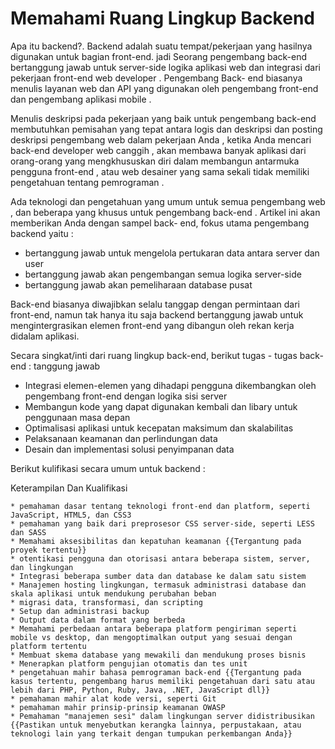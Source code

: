 # Memahami Ruang Lingkup Backend

Apa itu backend?. Backend adalah suatu tempat/pekerjaan yang hasilnya digunakan untuk bagian front-end. jadi Seorang pengembang back-end bertanggung jawab untuk server-side logika aplikasi web dan integrasi dari pekerjaan front-end web developer . Pengembang Back- end biasanya menulis layanan web dan API yang digunakan oleh pengembang front-end dan pengembang aplikasi mobile .

Menulis deskripsi pada pekerjaan yang baik untuk pengembang back-end membutuhkan pemisahan yang tepat antara logis dan deskripsi dan posting deskripsi pengembang web dalam pekerjaan Anda , ketika Anda mencari back-end developer web canggih , akan membawa banyak aplikasi dari orang-orang yang mengkhususkan diri dalam membangun antarmuka pengguna front-end , atau web desainer yang sama sekali tidak memiliki pengetahuan tentang pemrograman .

Ada teknologi dan pengetahuan yang umum untuk semua pengembang web , dan beberapa yang khusus untuk pengembang back-end . Artikel ini akan memberikan Anda dengan sampel back- end, fokus utama pengembang backend yaitu : 

* bertanggung jawab untuk mengelola pertukaran data antara server dan user
* bertanggung jawab akan pengembangan semua logika server-side
* bertanggung jawab akan pemeliharaan database pusat

Back-end biasanya diwajibkan selalu tanggap dengan permintaan dari front-end, namun tak hanya itu saja backend bertanggung jawab untuk mengintergrasikan elemen front-end yang dibangun oleh rekan kerja didalam aplikasi.
 
Secara singkat/inti dari ruang lingkup back-end, berikut tugas - tugas back-end :
tanggung jawab

* Integrasi elemen-elemen yang dihadapi pengguna dikembangkan oleh pengembang front-end dengan logika sisi server
* Membangun kode yang dapat digunakan kembali dan libary untuk penggunaan masa depan
* Optimalisasi aplikasi untuk kecepatan maksimum dan skalabilitas
* Pelaksanaan keamanan dan perlindungan data
* Desain dan implementasi solusi penyimpanan data 

Berikut kulifikasi secara umum untuk backend :

Keterampilan Dan Kualifikasi

    * pemahaman dasar tentang teknologi front-end dan platform, seperti JavaScript, HTML5, dan CSS3
    * pemahaman yang baik dari preprosesor CSS server-side, seperti LESS dan SASS
    * Memahami aksesibilitas dan kepatuhan keamanan {{Tergantung pada proyek tertentu}}
    * otentikasi pengguna dan otorisasi antara beberapa sistem, server, dan lingkungan
    * Integrasi beberapa sumber data dan database ke dalam satu sistem
    * Manajemen hosting lingkungan, termasuk administrasi database dan skala aplikasi untuk mendukung perubahan beban
    * migrasi data, transformasi, dan scripting
    * Setup dan administrasi backup
    * Output data dalam format yang berbeda
    * Memahami perbedaan antara beberapa platform pengiriman seperti mobile vs desktop, dan mengoptimalkan output yang sesuai dengan platform tertentu
    * Membuat skema database yang mewakili dan mendukung proses bisnis
    * Menerapkan platform pengujian otomatis dan tes unit
    * pengetahuan mahir bahasa pemrograman back-end {{Tergantung pada kasus tertentu, pengembang harus memiliki pengetahuan dari satu atau lebih dari PHP, Python, Ruby, Java, .NET, JavaScript dll}}
    * pemahaman mahir alat kode versi, seperti Git
    * pemahaman mahir prinsip-prinsip keamanan OWASP
    * Pemahaman "manajemen sesi" dalam lingkungan server didistribusikan
    {{Pastikan untuk menyebutkan kerangka lainnya, perpustakaan, atau teknologi lain yang terkait dengan tumpukan perkembangan Anda}}